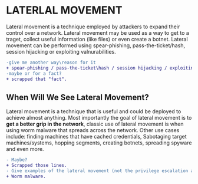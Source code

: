 # LATERLAL MOVEMENT

Lateral movement is a technique employed by attackers to expand their control over a network. Lateral movement may be used as a way to get to a traget, collect useful information (like files) or even create a botnet.
Lateral movement can be performed using spear-phishing, pass-the-ticket/hash, session hijacking or exploiting valnurabilities.
```diff
-give me another way\reason for it
+ spear-phishing / pass-the-ticket\hash / session hijacking / exploiting valnurabilities.
-maybe or for a fact?
+ scrapped that "fact".
```

## When Will We See Lateral Movement?

Lateral movement is a technique that is useful and could be deployed to achieve almost anything. Most importantly the goal of lateral movement is to **get a better grip in the network**, classic use of lateral movement is when using worm malware that spreads across the network. Other use cases include: finding machines that have cached credentials, Sabotaging target machines/systems, hopping segments, creating botnets, spreading spyware and even more.

```diff
- Maybe?
+ Scrapped those lines.
- Give examples of the lateral movement (not the privilege escalation after it)
+ Worm malware.
```
